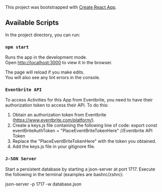 This project was bootstrapped with [Create React App](https://github.com/facebook/create-react-app).

## Available Scripts

In the project directory, you can run:

### `npm start`

Runs the app in the development mode.<br>
Open [http://localhost:3000](http://localhost:3000) to view it in the browser.

The page will reload if you make edits.<br>
You will also see any lint errors in the console.

### `Eventbrite API`

To access Activities for this App from Eventbrite, you need to have their authorization token to access their API. To do this:

1.  Obtain an authorization token from Eventbrite (https://www.eventbrite.com/platform/).
2.  Create a keys.js file containing the following line of code:
    export const eventBriteAuthToken = "PlaceEventBriteTokenHere" //Eventbrite API Token
3.  Replace the "PlaceEventBriteTokenHere" with the token you obtained.
4.  Add the keys.js file in your gitignore file.

### `J-SON Server`

Start a persistent database by starting a json-server at port 1717. Execute the following in the terminal (examples are bashrc/zshrc):

json-server -p 1717 -w database.json
